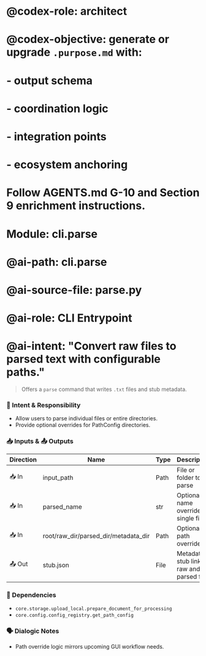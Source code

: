 # @codex-role: architect
# @codex-objective: generate or upgrade `.purpose.md` with:
# - output schema
# - coordination logic
# - integration points
# - ecosystem anchoring
# Follow AGENTS.md G-10 and Section 9 enrichment instructions.

# Module: cli.parse
# @ai-path: cli.parse
# @ai-source-file: parse.py
# @ai-role: CLI Entrypoint
# @ai-intent: "Convert raw files to parsed text with configurable paths."

> Offers a `parse` command that writes `.txt` files and stub metadata.

### 🎯 Intent & Responsibility
- Allow users to parse individual files or entire directories.
- Provide optional overrides for PathConfig directories.

### 📥 Inputs & 📤 Outputs
| Direction | Name | Type | Description |
|-----------|------|------|-------------|
| 📥 In | input_path | Path | File or folder to parse |
| 📥 In | parsed_name | str | Optional name override for single file |
| 📥 In | root/raw_dir/parsed_dir/metadata_dir | Path | Optional path overrides |
| 📤 Out | stub.json | File | Metadata stub linking raw and parsed files |

### 🔗 Dependencies
- `core.storage.upload_local.prepare_document_for_processing`
- `core.config.config_registry.get_path_config`

### 🗣 Dialogic Notes
- Path override logic mirrors upcoming GUI workflow needs.
